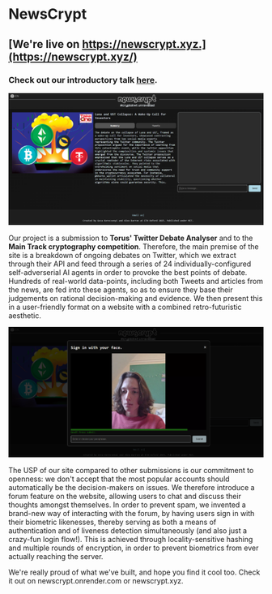 # NewsCrypt

## [We're live on https://newscrypt.xyz.](https://newscrypt.xyz/)

### Check out our introductory talk [here](https://drive.google.com/file/d/1H5CLXefKrCkjH0XLXt9Et8sOOPzzZzjm/view?usp=drive_link).

![Screenshot 2025-02-09 133256.png](Screenshot%202025-02-09%20133256.png)

Our project is a submission to **Torus' Twitter Debate Analyser** and to the **Main Track cryptography competition**. Therefore, the main premise of the site is a breakdown of
ongoing debates on Twitter, which we extract through their API and feed through a series of 24 individually-configured
self-adverserial AI agents in order to provoke the best points of debate. Hundreds of real-world data-points, including
both Tweets and articles from the news, are fed into these agents, so as to ensure they base their judgements on
rational decision-making and evidence. We then present this in a user-friendly format on a website with a combined
retro-futuristic aesthetic.

![Screenshot 2025-02-09 133504.png](Screenshot%202025-02-09%20133504.png)

The USP of our site compared to other submissions is our commitment to openness: we don't accept that the most popular
accounts should automatically be the decision-makers on issues. We therefore introduce a forum feature on the website,
allowing users to chat and discuss their thoughts amongst themselves. In order to prevent spam, we invented a brand-new
way of interacting with the forum, by having users sign in with their biometric likenesses, thereby serving as both a
means of authentication and of liveness detection simultaneously (and also just a crazy-fun login flow!). This is
achieved through locality-sensitive hashing and multiple rounds of encryption, in order to prevent biometrics from ever
actually reaching the server.

We're really proud of what we've built, and hope you find it cool too. Check it out on newscrypt.onrender.com or
newscrypt.xyz.